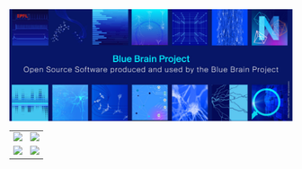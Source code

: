 <img alt="BBP Banner Banner" src="https://github.com/alextestuser001/alextestuser001/raw/main/images/banner.jpg" width="1000"/>

<table>
    <tr>
        <td>
            <a href="https://github.com/BlueBrain/atlas-suite"><img src="https://github.com/alextestorganization/.github/raw/main/images/00.-BBP-Thumbnail-Atlas-suite.jpg" width="500"></a>
        </td>
        <td>
           <a href="https://github.com/BlueBrain/morphology-suite"><img src="https://github.com/alextestorganization/.github/raw/main/images/00.-BBP-Thumbnail-Morphology-suite.jpg" width="500"></a>
        </td>
    </tr>
    <tr>
        <td>
            <a href="https://github.com/BlueBrain/singlecell-emodel-suite"><img src="https://github.com/alextestorganization/.github/raw/main/images/BBP_Single-cell_thumbnail.jpeg" width="500"></a>
        </td>
        <td>
           <a href="https://github.com/BlueBrain/vasculature-suite"><img src="https://github.com/alextestorganization/.github/raw/main/images/Blue-Brain-Vasculature-suite-Thumbnail.jpg" width="500"></a>
        </td>
</table>



